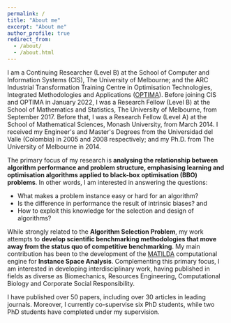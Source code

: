 ```yaml
---
permalink: /
title: "About me"
excerpt: "About me"
author_profile: true
redirect_from: 
  - /about/
  - /about.html
---
```


I am a Continuing Researcher (Level B) at the School of Computer and Information Systems (CIS), The University of Melbourne; and the ARC Industrial Transformation Training Centre in Optimisation Technologies, Integrated Methodologies and Applications ([OPTIMA](https://optima.org.au/)). Before joining CIS and OPTIMA in January 2022, I was a Research Fellow (Level B) at the School of Mathematics and Statistics, The University of Melbourne, from September 2017. Before that, I was a Research Fellow (Level A) at the School of Mathematical Sciences, Monash University, from March 2014. I received my Engineer's and Master's Degrees from the Universidad del Valle (Colombia) in 2005 and 2008 respectively; and my Ph.D. from The University of Melbourne in 2014.

The primary focus of my research is **analysing the relationship between algorithm performance and problem structure, emphasising learning and optimisation algorithms applied to black-box optimisation (BBO) problems**. In other words, I am interested in answering the questions:

* What makes a problem instance easy or hard for an algorithm?
* Is the difference in performance the result of intrinsic biases? and
* How to exploit this knowledge for the selection and design of algorithms?

While strongly related to the **Algorithm Selection Problem**, my work attempts to **develop scientific benchmarking methodologies that move away from the status quo of competitive benchmarking**. My main contribution has been to the development of the [MATILDA](https://matilda.unimelb.edu.au/matilda/) computational engine for **Instance Space Analysis**. Complementing this primary focus, I am interested in developing interdisciplinary work, having published in fields as diverse as Biomechanics, Resources Engineering, Computational Biology and Corporate Social Responsibility.

I have published over 50 papers, including over 30 articles in leading journals. Moreover, I currently co-supervise six PhD students, while two PhD students have completed under my supervision.
